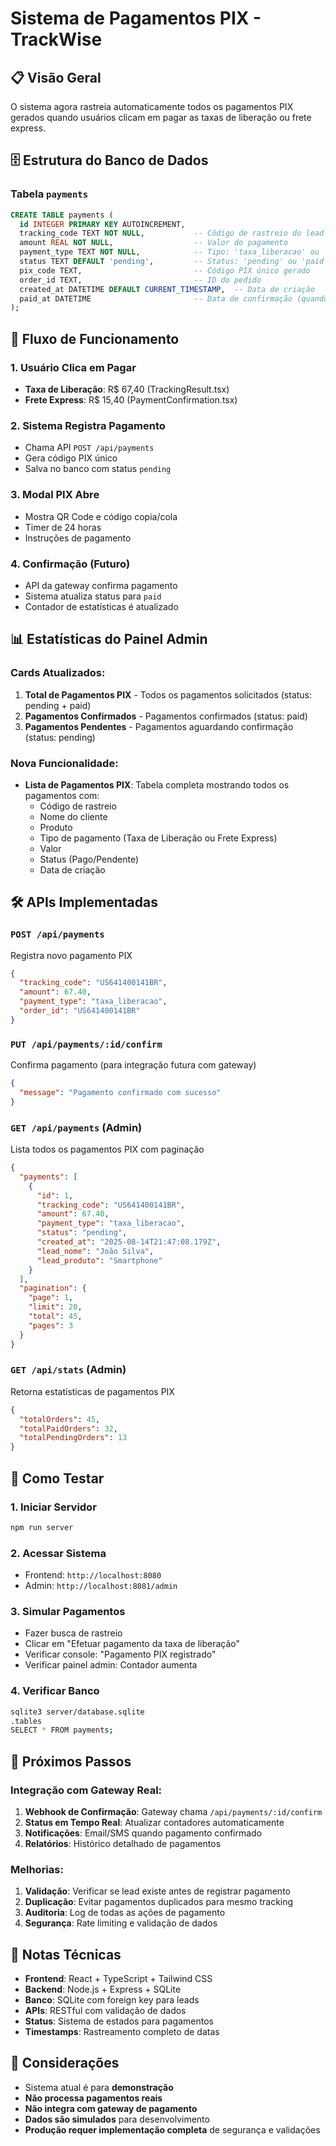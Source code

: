 # Sistema de Pagamentos PIX - TrackWise

## 📋 Visão Geral

O sistema agora rastreia automaticamente todos os pagamentos PIX gerados quando usuários clicam em pagar as taxas de liberação ou frete express.

## 🗄️ Estrutura do Banco de Dados

### Tabela `payments`
```sql
CREATE TABLE payments (
  id INTEGER PRIMARY KEY AUTOINCREMENT,
  tracking_code TEXT NOT NULL,           -- Código de rastreio do lead
  amount REAL NOT NULL,                  -- Valor do pagamento
  payment_type TEXT NOT NULL,            -- Tipo: 'taxa_liberacao' ou 'frete_express'
  status TEXT DEFAULT 'pending',         -- Status: 'pending' ou 'paid'
  pix_code TEXT,                         -- Código PIX único gerado
  order_id TEXT,                         -- ID do pedido
  created_at DATETIME DEFAULT CURRENT_TIMESTAMP,  -- Data de criação
  paid_at DATETIME                       -- Data de confirmação (quando pago)
);
```

## 🔄 Fluxo de Funcionamento

### 1. Usuário Clica em Pagar
- **Taxa de Liberação**: R$ 67,40 (TrackingResult.tsx)
- **Frete Express**: R$ 15,40 (PaymentConfirmation.tsx)

### 2. Sistema Registra Pagamento
- Chama API `POST /api/payments`
- Gera código PIX único
- Salva no banco com status `pending`

### 3. Modal PIX Abre
- Mostra QR Code e código copia/cola
- Timer de 24 horas
- Instruções de pagamento

### 4. Confirmação (Futuro)
- API da gateway confirma pagamento
- Sistema atualiza status para `paid`
- Contador de estatísticas é atualizado

## 📊 Estatísticas do Painel Admin

### Cards Atualizados:
1. **Total de Pagamentos PIX** - Todos os pagamentos solicitados (status: pending + paid)
2. **Pagamentos Confirmados** - Pagamentos confirmados (status: paid)
3. **Pagamentos Pendentes** - Pagamentos aguardando confirmação (status: pending)

### Nova Funcionalidade:
- **Lista de Pagamentos PIX**: Tabela completa mostrando todos os pagamentos com:
  - Código de rastreio
  - Nome do cliente
  - Produto
  - Tipo de pagamento (Taxa de Liberação ou Frete Express)
  - Valor
  - Status (Pago/Pendente)
  - Data de criação

## 🛠️ APIs Implementadas

### `POST /api/payments`
Registra novo pagamento PIX
```json
{
  "tracking_code": "US641400141BR",
  "amount": 67.40,
  "payment_type": "taxa_liberacao",
  "order_id": "US641400141BR"
}
```

### `PUT /api/payments/:id/confirm`
Confirma pagamento (para integração futura com gateway)
```json
{
  "message": "Pagamento confirmado com sucesso"
}
```

### `GET /api/payments` (Admin)
Lista todos os pagamentos PIX com paginação
```json
{
  "payments": [
    {
      "id": 1,
      "tracking_code": "US641400141BR",
      "amount": 67.40,
      "payment_type": "taxa_liberacao",
      "status": "pending",
      "created_at": "2025-08-14T21:47:08.179Z",
      "lead_nome": "João Silva",
      "lead_produto": "Smartphone"
    }
  ],
  "pagination": {
    "page": 1,
    "limit": 20,
    "total": 45,
    "pages": 3
  }
}
```

### `GET /api/stats` (Admin)
Retorna estatísticas de pagamentos PIX
```json
{
  "totalOrders": 45,
  "totalPaidOrders": 32,
  "totalPendingOrders": 13
}
```

## 🧪 Como Testar

### 1. Iniciar Servidor
```bash
npm run server
```

### 2. Acessar Sistema
- Frontend: `http://localhost:8080`
- Admin: `http://localhost:8081/admin`

### 3. Simular Pagamentos
- Fazer busca de rastreio
- Clicar em "Efetuar pagamento da taxa de liberação"
- Verificar console: "Pagamento PIX registrado"
- Verificar painel admin: Contador aumenta

### 4. Verificar Banco
```bash
sqlite3 server/database.sqlite
.tables
SELECT * FROM payments;
```

## 🔮 Próximos Passos

### Integração com Gateway Real:
1. **Webhook de Confirmação**: Gateway chama `/api/payments/:id/confirm`
2. **Status em Tempo Real**: Atualizar contadores automaticamente
3. **Notificações**: Email/SMS quando pagamento confirmado
4. **Relatórios**: Histórico detalhado de pagamentos

### Melhorias:
1. **Validação**: Verificar se lead existe antes de registrar pagamento
2. **Duplicação**: Evitar pagamentos duplicados para mesmo tracking
3. **Auditoria**: Log de todas as ações de pagamento
4. **Segurança**: Rate limiting e validação de dados

## 📝 Notas Técnicas

- **Frontend**: React + TypeScript + Tailwind CSS
- **Backend**: Node.js + Express + SQLite
- **Banco**: SQLite com foreign key para leads
- **APIs**: RESTful com validação de dados
- **Status**: Sistema de estados para pagamentos
- **Timestamps**: Rastreamento completo de datas

## 🚨 Considerações

- Sistema atual é para **demonstração**
- **Não processa pagamentos reais**
- **Não integra com gateway de pagamento**
- **Dados são simulados** para desenvolvimento
- **Produção requer implementação completa** de segurança e validações
